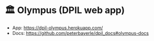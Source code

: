 # 🏛 Olympus (DPIL web app)
* App: https://dpil-olympus.herokuapp.com/
* Docs: https://github.com/peterbayerle/dpil_docs#olympus-docs
